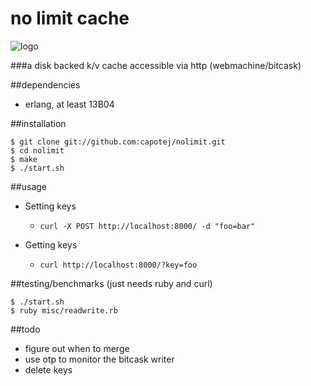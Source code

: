 # no limit cache

![logo](http://upload.wikimedia.org/wikipedia/en/2/23/Nolimit.jpg)


###a disk backed k/v cache accessible via http (webmachine/bitcask)

##dependencies
* erlang, at least 13B04

##installation
```
$ git clone git://github.com:capotej/nolimit.git
$ cd nolimit
$ make
$ ./start.sh
```

##usage

* Setting keys
     - ```curl -X POST http://localhost:8000/ -d "foo=bar"```

* Getting keys
     - ```curl http://localhost:8000/?key=foo```

##testing/benchmarks (just needs ruby and curl)

```
$ ./start.sh
$ ruby misc/readwrite.rb
```


##todo

* figure out when to merge
* use otp to monitor the bitcask writer
* delete keys


